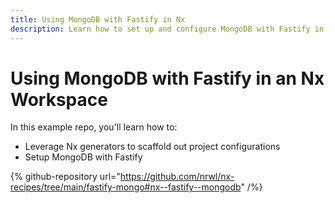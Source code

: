 ```yaml
---
title: Using MongoDB with Fastify in Nx
description: Learn how to set up and configure MongoDB with Fastify in an Nx workspace, including project scaffolding and database integration.
---
```


# Using MongoDB with Fastify in an Nx Workspace

In this example repo, you'll learn how to:

- Leverage Nx generators to scaffold out project configurations
- Setup MongoDB with Fastify

{% github-repository url="https://github.com/nrwl/nx-recipes/tree/main/fastify-mongo#nx--fastify--mongodb" /%}
